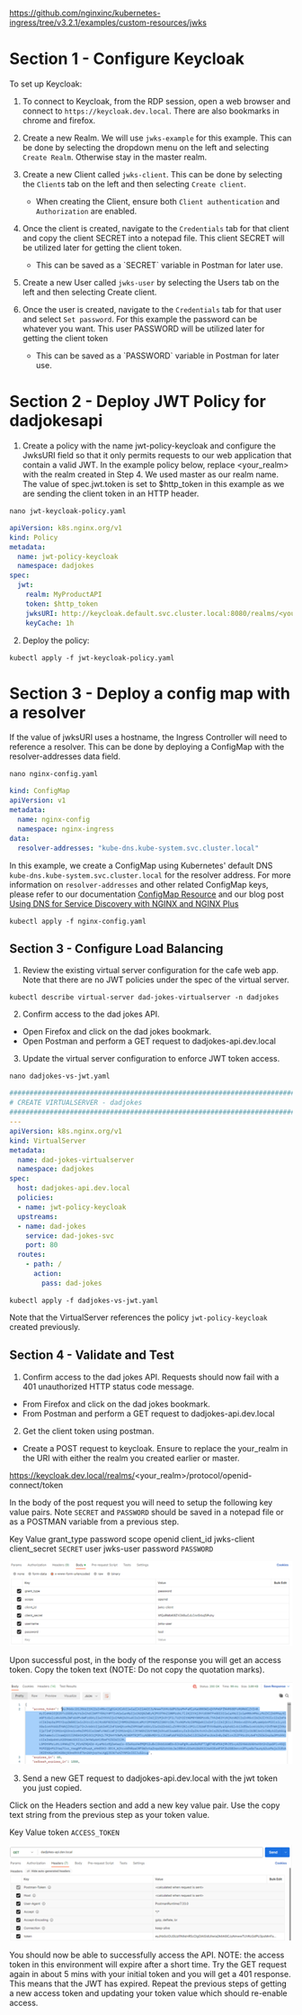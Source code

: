 https://github.com/nginxinc/kubernetes-ingress/tree/v3.2.1/examples/custom-resources/jwks

# Section 1 - Configure Keycloak

To set up Keycloak:
1. To connect to Keycloak, from the RDP session, open a web browser and connect to `https://keycloak.dev.local`.  There are also bookmarks in chrome and firefox.

2. <Optional> Create a new Realm. We will use `jwks-example` for this example. This can be done by selecting the dropdown menu on the left and selecting `Create Realm`.  Otherwise stay in the master realm.

3. Create a new Client called `jwks-client`. This can be done by selecting the `Client`s tab on the left and then selecting `Create client`.
   - When creating the Client, ensure both `Client authentication` and `Authorization` are enabled.

4. Once the client is created, navigate to the `Credentials` tab for that client and copy the client SECRET into a notepad file.  This client SECRET will be utilized later for getting the client token.  
   - <Optional>
      This can be saved as a `SECRET` variable in Postman for later use.

5. Create a new User called `jwks-user` by selecting the Users tab on the left and then selecting Create client.

6. Once the user is created, navigate to the `Credentials` tab for that user and select `Set password`. For this example the password can be whatever you want.  This user PASSWORD will be utilized later for getting the client token
   - <Optional>
      This can be saved as a `PASSWORD` variable in Postman for later use.


# Section 2 - Deploy JWT Policy for dadjokesapi
1. Create a policy with the name jwt-policy-keycloak and configure the JwksURI field so that it only permits requests to our web application that contain a valid JWT. In the example policy below, replace <your_realm> with the realm created in Step 4. We used master as our realm name. The value of spec.jwt.token is set to $http_token in this example as we are sending the client token in an HTTP header.
```
nano jwt-keycloak-policy.yaml
```
``` yaml
apiVersion: k8s.nginx.org/v1
kind: Policy
metadata:
  name: jwt-policy-keycloak
  namespace: dadjokes
spec:
  jwt:
    realm: MyProductAPI
    token: $http_token
    jwksURI: http://keycloak.default.svc.cluster.local:8080/realms/<your_realm>/protocol/openid-connect/certs
    keyCache: 1h

```
2. Deploy the policy:
```
kubectl apply -f jwt-keycloak-policy.yaml
```

# Section 3 - Deploy a config map with a resolver
If the value of jwksURI uses a hostname, the Ingress Controller will need to reference a resolver. This can be done by deploying a ConfigMap with the resolver-addresses data field. 

```
nano nginx-config.yaml
```
``` yaml
kind: ConfigMap
apiVersion: v1
metadata:
  name: nginx-config
  namespace: nginx-ingress
data:
  resolver-addresses: "kube-dns.kube-system.svc.cluster.local"
```
In this example, we create a ConfigMap using Kubernetes' default DNS `kube-dns.kube-system.svc.cluster.local` for the resolver address. For more information on `resolver-addresses` and other related ConfigMap keys, please refer to our documentation [ConfigMap Resource](https://docs.nginx.com/nginx-ingress-controller/configuration/global-configuration/configmap-resource/#summary-of-configmap-keys) and our blog post [Using DNS for Service Discovery with NGINX and NGINX Plus](https://www.nginx.com/blog/dns-service-discovery-nginx-plus)

```
kubectl apply -f nginx-config.yaml
```
## Section 3 - Configure Load Balancing

1. Review the existing virtual server configuration for the cafe web app.  Note that there are no JWT policies under the spec of the virtual server.

```
kubectl describe virtual-server dad-jokes-virtualserver -n dadjokes
```

2. Confirm access to the dad jokes API.  
- Open Firefox and click on the dad jokes bookmark.
- Open Postman and perform a GET request to dadjokes-api.dev.local

3. Update the virtual server configuration to enforce JWT token access.

```
nano dadjokes-vs-jwt.yaml
```
``` yaml
##################################################################################################
# CREATE VIRTUALSERVER - dadjokes
##################################################################################################
---
apiVersion: k8s.nginx.org/v1
kind: VirtualServer
metadata:
  name: dad-jokes-virtualserver
  namespace: dadjokes
spec:
  host: dadjokes-api.dev.local
  policies:
  - name: jwt-policy-keycloak
  upstreams:
  - name: dad-jokes
    service: dad-jokes-svc
    port: 80
  routes:
    - path: /
      action:
        pass: dad-jokes  
```

```
kubectl apply -f dadjokes-vs-jwt.yaml
```

Note that the VirtualServer references the policy `jwt-policy-keycloak` created previously.

## Section 4 - Validate and Test

1. Confirm access to the dad jokes API.  Requests should now fail with a 401 unauthorized HTTP status code message.
- From Firefox and click on the dad jokes bookmark.
- From Postman and perform a GET request to dadjokes-api.dev.local

2. Get the client token using postman.
- Create a POST request to keycloak.  Ensure to replace the your_realm in the URI with either the realm you created earlier or master.

https://keycloak.dev.local/realms/<your_realm>/protocol/openid-connect/token

In the body of the post request you will need to setup the following key value pairs.  Note `SECRET` and `PASSWORD` should be saved in a notepad file or as a POSTMAN variable from a previous step.

Key             Value
grant_type      password
scope           openid
client_id       jwks-client
client_secret   `SECRET`
user            jwks-user
password        `PASSWORD`

![requesttoken](image1.png)

Upon successful post, in the body of the response you will get an access token.  Copy the token text (NOTE: Do not copy the quotation marks).

![copytoken](image2.png)

3. Send a new GET request to dadjokes-api.dev.local with the jwt token you just copied.

Click on the Headers section and add a new key value pair.  Use the copy text string from the previous step as your token value.

Key             Value
token           `ACCESS_TOKEN`

![dadjokeswithjwt](image3.png)

You should now be able to successfully access the API.  NOTE: the access token in this environment will expire after a short time.  Try the GET request again in about 5 mins with your initial token and you will get a 401 response.  This means that the JWT has expired.  Repeat the previous steps of getting a new access token and updating your token value which should re-enable access.


